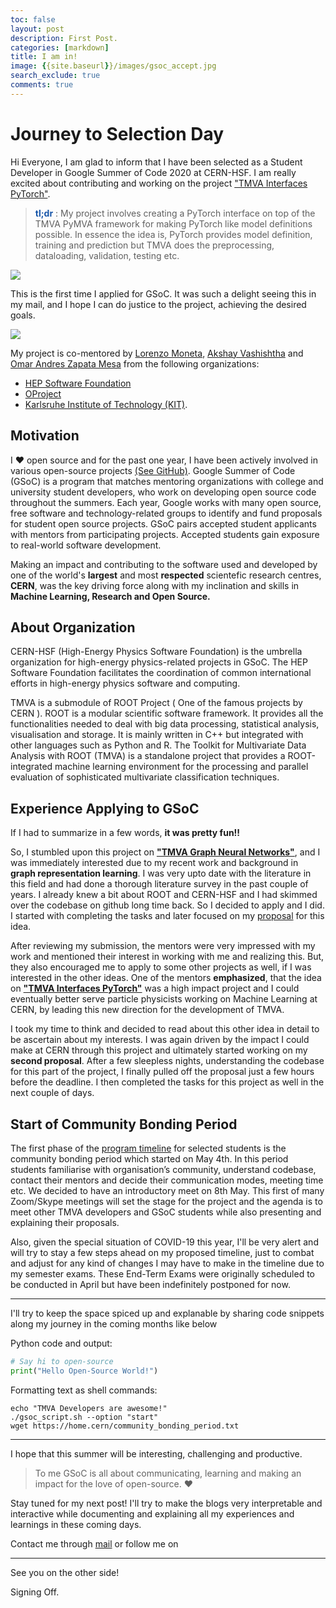 ```yaml
---
toc: false
layout: post
description: First Post.
categories: [markdown]
title: I am in!
image: {{site.baseurl}}/images/gsoc_accept.jpg
search_exclude: true
comments: true
---
```

# Journey to Selection Day

Hi Everyone, I am glad to inform that I have been selected as a Student Developer in Google Summer of Code 2020 at CERN-HSF. I am really excited about contributing and working on the project ["TMVA Interfaces PyTorch"](https://hepsoftwarefoundation.org/gsoc/2020/proposal_TMVAPyTorch.html).

> **<font color="#1756a9">tl;dr</font>** : My project involves creating a PyTorch interface on top of the TMVA PyMVA framework for making PyTorch like model definitions possible. In essence the idea is, PyTorch provides model definition, training and prediction but TMVA does the preprocessing, dataloading, validation, testing etc.

![]({{site.baseurl}}/images/gsoc_accept.jpg)

This is the first time I applied for GSoC. It was such a delight seeing this in my mail, and I hope I can do justice to the project, achieving the desired goals.

![]({{site.baseurl}}/images/gsoc_accept_mail.jpg)

My project is co-mentored by [Lorenzo Moneta](https://www.linkedin.com/in/lorenzo-moneta-982b902/), [Akshay Vashishtha](https://www.linkedin.com/in/akshay-vashistha-9a558778/) and [Omar Andres Zapata Mesa](https://www.linkedin.com/in/omar-andres-zapata-mesa-4ab16a5b/) from the following organizations: 
* [HEP Software Foundation](https://hepsoftwarefoundation.org/)
* [OProject](http://oproject.org/)
* [Karlsruhe Institute of Technology (KIT)](https://www.kit.edu/english/).

## Motivation

I :heart: open source and for the past one year, I have been actively involved in various open-source projects [(See GitHub)](https://github.com/anirudhdagar). Google Summer of Code (GSoC) is a program that matches mentoring organizations with college and university student developers, who work on developing open source code throughout the summers. Each year, Google works with many open source, free software and technology-related groups to identify and fund proposals for student open source projects.
GSoC pairs accepted student applicants with mentors from participating projects. Accepted students gain exposure to real-world software development.

Making an impact and contributing to the software used and developed by one of the world's **largest** and most **respected** scientefic research centres, **CERN**, was the key driving force along with my inclination and skills in **Machine Learning, Research and Open Source.**


## About Organization

CERN-HSF (High-Energy Physics Software Foundation) is the umbrella organization for high-energy physics-related projects in GSoC. The HEP Software Foundation facilitates the coordination of common international efforts in high-energy physics software and computing.

TMVA is a submodule of ROOT Project ( One of the famous projects by CERN ). ROOT is a modular scientific software framework. It provides all the functionalities needed to deal with big data processing, statistical analysis, visualisation and storage. It is mainly written in C++ but integrated with other languages such as Python and R. The Toolkit for Multivariate Data Analysis with ROOT (TMVA) is a standalone project that provides a ROOT-integrated machine learning environment for the processing and parallel evaluation of sophisticated multivariate classification techniques.


## Experience Applying to GSoC

If I had to summarize in a few words, **it was pretty fun!!**

So, I stumbled upon this project on **["TMVA Graph Neural Networks"](https://hepsoftwarefoundation.org/gsoc/2020/proposal_TMVAGraph.html)**, and I was immediately interested due to my recent work and background in **graph representation learning**. I was very upto date with the literature in this field and had done a thorough literature survey in the past couple of years. I already knew a bit about ROOT and CERN-HSF and I had skimmed over the codebase on github long time back. So I decided to apply and I did. I started with completing the tasks and later focused on my [proposal](https://drive.google.com/open?id=1Df22pHUzj1rSh06I3CH2EFEsJcBshLCO5mg1aTHR8pQ) for this idea.

After reviewing my submission, the mentors were very impressed with my work and mentioned their interest in working with me and realizing this. But, they also encouraged me to apply to some other projects as well, if I was interested in the other ideas. One of the mentors **emphasized**, that the idea on **["TMVA Interfaces PyTorch"](https://hepsoftwarefoundation.org/gsoc/2020/proposal_TMVAPyTorch.html)** was a high impact project and I could eventually better serve particle physicists working on Machine Learning at CERN, by leading this new direction for the development of TMVA.

I took my time to think and decided to read about this other idea in detail to be ascertain about my interests. I was again driven by the impact I could make at CERN through this project and ultimately started working on my **second proposal**. After a few sleepless nights, understanding the codebase for this part of the project, I finally pulled off the proposal just a few hours before the deadline. I then completed the tasks for this project as well in the next couple of days.


## Start of Community Bonding Period

The first phase of the [program timeline](https://summerofcode.withgoogle.com/how-it-works/#timeline) for selected students is the community bonding period which started on May 4th. In this period students familiarise with organisation’s community, understand codebase, contact their mentors and decide their communication modes, meeting time etc. We decided to have an introductory meet on 8th May. This first of many Zoom/Skype meetings will set the stage for the project and the agenda is to meet other TMVA developers and GSoC students while also presenting and explaining their proposals.

Also, given the special situation of COVID-19 this year, I'll be very alert and will try to stay a few steps ahead on my proposed timeline, just to combat and adjust for any kind of changes I may have to make in the timeline due to my semester exams. These End-Term Exams were originally scheduled to be conducted in April but have been indefinitely postponed for now.  

---

I'll try to keep the space spiced up and explanable by sharing code snippets along my journey in the coming months like below

Python code and output:

```python
# Say hi to open-source
print("Hello Open-Source World!")
```

Formatting text as shell commands:

```shell
echo "TMVA Developers are awesome!"
./gsoc_script.sh --option "start"
wget https://home.cern/community_bonding_period.txt
```

---

I hope that this summer will be interesting, challenging and productive.

> To me GSoC is all about communicating, learning and making an impact for the love of open-source. :heart:

Stay tuned for my next post! I'll try to make the blogs very interpretable and interactive while documenting and explaining all my experiences and learnings in these coming days.

Contact me through [mail](mailto:anirudhdagar6@gmail.com) or follow me on 

---

See you on the other side!

Signing Off.

<!-- USEFUL STUFF FOR BLOGS USING JEKYLL -->

<!--  
## Lists

Here's a list:

- item 1
- item 2

And a numbered list:

1. item 1
1. item 2

## Boxes and stuff

> This is a quotation

{% include alert.html text="You can include alert boxes" %}

...and...

{% include info.html text="You can include info boxes" %}

## Code



General preformatted text:

    # Do a thing
    do_thing() -->

<!-- ## Tables

| Column 1 | Column 2 |
|-|-|
| A thing | Another thing |


## Tweetcards

{% twitter https://twitter.com/jakevdp/status/1204765621767901185?s=20 %}


## Footnotes



[^1]: This is the footnote. -->

